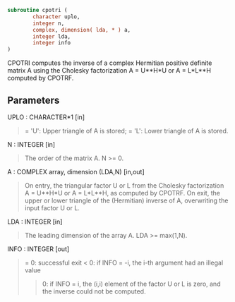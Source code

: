 ```fortran
subroutine cpotri (
        character uplo,
        integer n,
        complex, dimension( lda, * ) a,
        integer lda,
        integer info
)
```

CPOTRI computes the inverse of a complex Hermitian positive definite
matrix A using the Cholesky factorization A = U\*\*H\*U or A = L\*L\*\*H
computed by CPOTRF.

## Parameters
UPLO : CHARACTER\*1 [in]
> = 'U':  Upper triangle of A is stored;
> = 'L':  Lower triangle of A is stored.

N : INTEGER [in]
> The order of the matrix A.  N >= 0.

A : COMPLEX array, dimension (LDA,N) [in,out]
> On entry, the triangular factor U or L from the Cholesky
> factorization A = U\*\*H\*U or A = L\*L\*\*H, as computed by
> CPOTRF.
> On exit, the upper or lower triangle of the (Hermitian)
> inverse of A, overwriting the input factor U or L.

LDA : INTEGER [in]
> The leading dimension of the array A.  LDA >= max(1,N).

INFO : INTEGER [out]
> = 0:  successful exit
> < 0:  if INFO = -i, the i-th argument had an illegal value
> > 0:  if INFO = i, the (i,i) element of the factor U or L is
> zero, and the inverse could not be computed.

